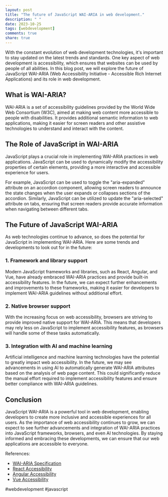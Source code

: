 ```yaml
---
layout: post
title: "The future of JavaScript WAI-ARIA in web development."
description: " "
date: 2023-10-25
tags: [webdevelopment]
comments: true
share: true
---
```


With the constant evolution of web development technologies, it's important to stay updated on the latest trends and standards. One key aspect of web development is accessibility, which ensures that websites can be used by people of all abilities. In this blog post, we will explore the future of JavaScript WAI-ARIA (Web Accessibility Initiative - Accessible Rich Internet Applications) and its role in web development.

## What is WAI-ARIA?

WAI-ARIA is a set of accessibility guidelines provided by the World Wide Web Consortium (W3C), aimed at making web content more accessible to people with disabilities. It provides additional semantic information to web applications, making it easier for screen readers and other assistive technologies to understand and interact with the content.

## The Role of JavaScript in WAI-ARIA

JavaScript plays a crucial role in implementing WAI-ARIA practices in web applications. JavaScript can be used to dynamically modify the accessibility properties of certain elements, providing a more interactive and accessible experience for users.

For example, JavaScript can be used to toggle the "aria-expanded" attribute on an accordion component, allowing screen readers to announce the state changes when the user expands or collapses sections of the accordion. Similarly, JavaScript can be utilized to update the "aria-selected" attribute on tabs, ensuring that screen readers provide accurate information when navigating between different tabs.

## The Future of JavaScript WAI-ARIA

As web technologies continue to advance, so does the potential for JavaScript in implementing WAI-ARIA. Here are some trends and developments to look out for in the future:

### 1. Framework and library support

Modern JavaScript frameworks and libraries, such as React, Angular, and Vue, have already embraced WAI-ARIA practices and provide built-in accessibility features. In the future, we can expect further enhancements and improvements to these frameworks, making it easier for developers to implement WAI-ARIA guidelines without additional effort.

### 2. Native browser support

With the increasing focus on web accessibility, browsers are striving to provide improved native support for WAI-ARIA. This means that developers may rely less on JavaScript to implement accessibility features, as browsers will handle some of these tasks automatically.

### 3. Integration with AI and machine learning

Artificial intelligence and machine learning technologies have the potential to greatly impact web accessibility. In the future, we may see advancements in using AI to automatically generate WAI-ARIA attributes based on the analysis of web page content. This could significantly reduce the manual effort required to implement accessibility features and ensure better compliance with WAI-ARIA guidelines.

## Conclusion

JavaScript WAI-ARIA is a powerful tool in web development, enabling developers to create more inclusive and accessible experiences for all users. As the importance of web accessibility continues to grow, we can expect to see further advancements and integration of WAI-ARIA practices into JavaScript frameworks, browsers, and even AI technologies. By staying informed and embracing these developments, we can ensure that our web applications are accessible to everyone.

References:
- [WAI-ARIA Specification](https://www.w3.org/TR/wai-aria/)
- [React Accessibility](https://reactjs.org/docs/accessibility.html)
- [Angular Accessibility](https://angular.io/guide/accessibility)
- [Vue Accessibility](https://v3.vuejs.org/guide/accessibility.html)

#webdevelopment #javascript